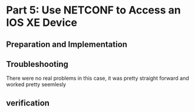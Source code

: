 # Part 5: Use NETCONF to Access an IOS XE Device 


## Preparation and Implementation
 

## Troubleshooting

There were no real problems in this case, it was pretty straight forward and worked pretty seemlesly

## verification

